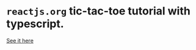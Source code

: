 # `reactjs.org` tic-tac-toe tutorial with typescript.

[See it here](http://acipek.github.io/typescript-tic-tac-toe)
